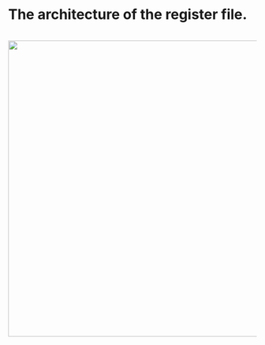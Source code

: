# The architecture of the register file.


<br>
<img height="600" src=http://i.imgur.com/DgNFPGM.png />
<br>

